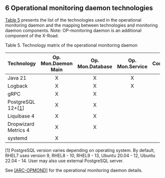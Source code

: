 ## 6 Operational monitoring daemon technologies

[Table 5](#Ref_Technology_matrix_of_the_operational_monitoring_daemon) presents the list of the technologies used in the operational monitoring daemon and the mapping between technologies and monitoring daemon components. 
Note: OP-monitoring daemon is an additional component of the X-Road.


Table 5. Technology matrix of the operational monitoring daemon

| Technology                    | Op. Mon.Daemon Main | Op. Mon.Database | Op. Mon.Service | ConfigurationClient |
|:------------------------------|:------------------------:|:---------------------:|:--------------------:|:------------------------:|
| Java 21                       |            X             |           X           |          X           |            X             |
| Logback                       |            X             |           X           |          X           |            X             |
| gRPC                          |            X             |           X           |                      |                          |
| PostgreSQL 12+\[[1](#Ref_1)\] |            X             |           X           |                      |                          |
| Liquibase 4                   |            X             |           X           |                      |                          |
| Dropwizard Metrics 4          |            X             |           X           |                      |                          |
| systemd                       |            X             |                       |                      |            X             |


\[1\] PostgreSQL version varies depending on operating system. By default, RHEL7 uses version 9, RHEL8 - 10,  RHEL9 - 13, Ubuntu 20.04 - 12, Ubuntu 22.04 - 14. User may also use external PostgreSQL server.


See [[ARC-OPMOND]](#ARC-OPMOND) for the operational monitoring daemon details.